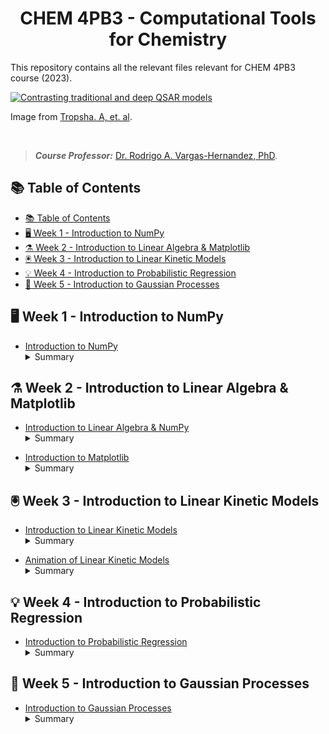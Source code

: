 <h1 align="center">
  CHEM 4PB3 - Computational Tools for Chemistry 
</h1>


This repository contains all the relevant files relevant for CHEM 4PB3 course (2023). 



<a href="https://www.nature.com/articles/s41573-023-00832-0">
   <picture>
      <source media="(prefers-color-scheme: dark)"">
      <img alt=" Contrasting traditional and deep QSAR models" src="https://media.springernature.com/lw685/springer-static/image/art%3A10.1038%2Fs41573-023-00832-0/MediaObjects/41573_2023_832_Fig1_HTML.png?as=webp">
   </picture>
</a>

Image from [Tropsha. A, et. al](https://www.nature.com/articles/s41573-023-00832-0).

<br>

> **_Course Professor:_**  [Dr. Rodrigo A. Vargas-Hernandez, PhD](https://www.linkedin.com/in/rodrigo-a-vargas-hernandez-591368141/?originalSubdomain=ca). <br>

## 📚 Table of Contents
- [📚 Table of Contents](#-table-of-contents)
- [🖥️ Week 1 - Introduction to NumPy](#️-week-1---introduction-to-numpy)
- [⚗️ Week 2 - Introduction to Linear Algebra \& Matplotlib](#️-week-2---introduction-to-linear-algebra--matplotlib)
- [🖲️ Week 3 - Introduction to Linear Kinetic Models](#️-week-3---introduction-to-linear-kinetic-models)
- [💡 Week 4 - Introduction to Probabilistic Regression](#-week-4---introduction-to-probabilistic-regression)
- [🧪 Week 5 - Introduction to Gaussian Processes](#-week-5---introduction-to-gaussian-processes)


## 🖥️ Week 1 - Introduction to NumPy

- [Introduction to NumPy](https://colab.research.google.com/github/RodrigoAVargasHdz/CHEM-4PB3/blob/w2024/Course_Notes/Week%201/Week_1_Introduction_To_NumPy.ipynb) <br>
  <details>
  <summary>Summary</summary>
  Includes: Introduction to Arrays and NumPy, Slicing and Accessing Elements in Arrays, and Tensors in Image Analysis
</details>

## ⚗️ Week 2 - Introduction to Linear Algebra & Matplotlib

- [Introduction to Linear Algebra & NumPy](https://colab.research.google.com/drive/1fChvqVxqZNfNfCZazTqUf5sOMlu8IElD?usp=sharing) <br>
  <details>
  <summary>Summary</summary>
  Includes: Introduction to Linear Algebra and understanding Vectors and Matrices.
</details>

- [Introduction to Matplotlib](https://colab.research.google.com/drive/1QecD3OF_fvgp73ZcbDweGS-0la53h6t-?usp=sharing) <br>
  <details>
  <summary>Summary</summary>
  Includes: Introduction to Matplotlib, Molecular Properties, Analyzing Molecular Properties, and Heatmaps with Seaborn. 
</details>

## 🖲️ Week 3 - Introduction to Linear Kinetic Models

- [Introduction to Linear Kinetic Models](https://colab.research.google.com/drive/1CxFVk82NFVhdX9oXl03p7dEjK-lrGBcE?usp=sharing) <br>
  <details>
  <summary>Summary</summary>
  Includes: Introduction to LogP in Drug Design, Simple Linear Regression for Predicting LogP, Cross-Validation in Model Assessment and understanding RMSE and Lambda in Machine Learning.
</details>

- [Animation of Linear Kinetic Models](https://colab.research.google.com/drive/1pIDKIinTZ2o2-f4zyb83qpOIgmJzmeLj?usp=sharing) <br>
  <details>
  <summary>Summary</summary>
  Includes: Introduction to Parameter Generation, Animations on Google Colab, Linear and Polynomial Models, Overfitting and Underfitting and understanding Lambda and Regularization.
</details>

## 💡 Week 4 - Introduction to Probabilistic Regression

- [Introduction to Probabilistic Regression](https://colab.research.google.com/drive/1vTbbnTw0o4nD8DLr0NB_5jDmTQ4s31lf?usp=sharing) <br>
  <details>
  <summary>Summary</summary>
  Includes: Introduction to Probabilistic Regression, Bayes' Theorem to Regression, Gaussian Processes, and Potential Energy Surfaces (PES).
</details>

## 🧪 Week 5 - Introduction to Gaussian Processes
- [Introduction to Gaussian Processes](https://colab.research.google.com/drive/1tVHpVjgeWqm0b2PnuTDApty09xuVNXza?usp=sharing) <br>
  <details>
  <summary>Summary</summary>
  Includes: Introduction to Kernels, understanding Gaussian Processes in Regression, and Fitting the Gaussian Processes to N-N.
</details>

